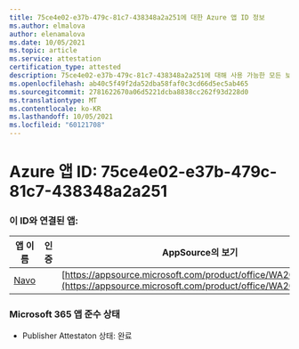 ```yaml
---
title: 75ce4e02-e37b-479c-81c7-438348a2a251에 대한 Azure 앱 ID 정보
ms.author: elmalova
author: elenamalova
ms.date: 10/05/2021
ms.topic: article
ms.service: attestation
certification_type: attested
description: 75ce4e02-e37b-479c-81c7-438348a2a251에 대해 사용 가능한 모든 보안 및 규정 준수 정보입니다.
ms.openlocfilehash: ab40c5f49f2da52dba58faf0c3cd66d5ec5ab465
ms.sourcegitcommit: 2781622670a06d5221dcba8838cc262f93d228d0
ms.translationtype: MT
ms.contentlocale: ko-KR
ms.lasthandoff: 10/05/2021
ms.locfileid: "60121708"
---
```

# <a name="azure-app-id-75ce4e02-e37b-479c-81c7-438348a2a251"></a>Azure 앱 ID: 75ce4e02-e37b-479c-81c7-438348a2a251


### <a name="apps-associated-with-this-id"></a>이 ID와 연결된 앱:
| **앱 이름** | **인증** | **AppSource의 보기** |
|--------------|---------------|-----------------------|
| [Navo](https://docs.microsoft.com/microsoft-365-app-certification/forward/WA200001047) |  | [https://appsource.microsoft.com/product/office/WA200001047](https://appsource.microsoft.com/product/office/WA200001047) |

### <a name="microsoft-365-app-compliance-status"></a>Microsoft 365 앱 준수 상태
- Publisher Attestaton 상태: 완료
